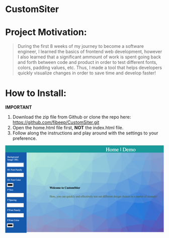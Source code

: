 # CustomSiter
# Project Motivation:
> During the first 8 weeks of my journey to become a software engineer,
> I learned the basics of frontend web development, however I also learned
> that a significant ammount of work is spent going back and forth between
> code and product in order to test different fonts, colors, padding values, etc.
> Thus, I made a tool that helps developers quickly visualize changes in order
> to save time and develop faster!
# How to Install:
**IMPORTANT**
  1) Download the zip file from Github or clone the repo here: https://github.com/fibeep/CustomSiter.git
  2) Open the home.html file first, **NOT** the index.html file.
  3) Follow along the instructions and play around with the settings to your preference.

![Product Image](https://github.com/fibeep/CustomSiter/blob/master/Screen%20Shot%202020-10-18%20at%209.36.03%20PM.png?raw=true )
